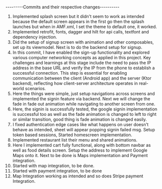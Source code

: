 ---------Commits and their respective changes----------
1. Implemented splash screen but it didn't seem to work as intended because the default screen appears in the first go then the splash launches but when in AMF.xml, I set the theme to default one, it worked.
2. Implemented retrofit, fonts, dagger and hilt for api calls, textfont and dependency injection.
3. Did the setup of signup screen with animation and other composables, set up its viewmodel. Next is to do the backend setup for signup.
4. In this commit, I have enabled the sign-up functionality and explored various computer networking concepts as applied in this project. Key challenges and learnings at this stage include the need to pass the IP address in the base URL and verify the IP from the phone to establish a successful connection. This step is essential for enabling communication between the client (Android app) and the server (Ktor backend), reflecting how client-server architecture operates in real-world scenarios. 
5. Here the things were simple, just setup navigations across screens and implemented the signin feature via backend. Next we will change the fade in fade out animation while navigating to another screen from one.
6. Here, the signin is successfully tested, the google signin implementation is successful too as well as the fade animation is changed to left to right or similar transition, good thing is fade animation is changed easily. 
7. I fixed authentication edge cases like what happens on user doesn't behave as intended, sheet will appear popping signin failed msg. Setup token based sessions, Started homescreen implementation.
8. Implemented restaurant list their menu and shared animations.
9. Here I implemented cart fully functional, along with bottom navbar as well as food details screen. Setup the address to implement Google Maps onto it. Next to be done is Maps implementation and Payment integration.
10. Started with map integration, to be done.
11. Started with payment integration, to be done
12. Map Integration working as intended and so does Stripe payment Integration.
